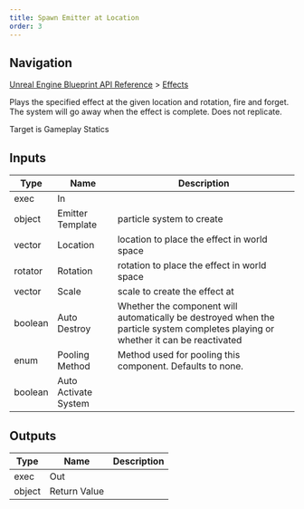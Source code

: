 ```yaml
---
title: Spawn Emitter at Location
order: 3
---
```

## Navigation

[Unreal Engine Blueprint API Reference](https://dev.epicgames.com/documentation/en-us/unreal-engine/BlueprintAPI) > [Effects](https://dev.epicgames.com/documentation/en-us/unreal-engine/BlueprintAPI/Effects)

Plays the specified effect at the given location and rotation, fire and forget. The system will go away when the effect is complete. Does not replicate.

Target is Gameplay Statics

## Inputs

| Type | Name | Description |
| --- | --- | --- |
| exec | In |  |
| object | Emitter Template | particle system to create |
| vector | Location | location to place the effect in world space |
| rotator | Rotation | rotation to place the effect in world space |
| vector | Scale | scale to create the effect at |
| boolean | Auto Destroy | Whether the component will automatically be destroyed when the particle system completes playing or whether it can be reactivated |
| enum | Pooling Method | Method used for pooling this component. Defaults to none. |
| boolean | Auto Activate System |  |

## Outputs

| Type | Name | Description |
| --- | --- | --- |
| exec | Out |  |
| object | Return Value |  |
